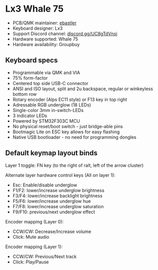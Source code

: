 # Lx3 Whale 75

* PCB/QMK maintainer: [ebastler](https://github.com/ebastler)
* Keyboard designer: Lx3
* Support Discord channel: [discord.gg/UC8gTdVnsj](https://discord.gg/UC8gTdVnsj)
* Hardware supported: Whale 75
* Hardware availability: Groupbuy

## Keyboard specs
* Programmable via QMK and VIA
* 75% form-factor
* Centered top side USB-C connector
* ANSI and ISO layout, split and 2u backspace, regular or winkeyless bottom row
* Rotary encoder (Alps EC11 style) or F13 key in top right
* Adressable RGB underglow (18 LEDs)
* Single-color 3mm in-switch-LEDs
* 3 indicator LEDs 
* Powered by STM32F303C MCU
* No physical reset/boot switch - just bridge-able pins
* Bootmagic Lite on ESC key allows for easy flashing
* Native USB bootloader - no need for programming dongles

## Default keymap layout binds
Layer 1 toggle: FN key (to the right of ralt, left of the arrow cluster)

Alternate layer hardware control keys (All on layer 1):
* Esc: Enable/disable underglow
* F1/F2: lower/increase underglow brightness
* F3/F4: lower/increase backlight brightness
* F5/F6: lower/increase underglow hue
* F7/F8: lower/increase underglow saturation
* F9/F10: previous/next underglow effect

Encoder mapping (Layer 0):
* CCW/CW: Decrease/Increase volume
* Click: Mute audio

Encoder mapping (Layer 1):
* CCW/CW: Previous/Next track
* Click: Play/Pause
